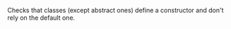 <div>

Checks that classes (except abstract ones) define a constructor and
don't rely on the default one.

</div>
